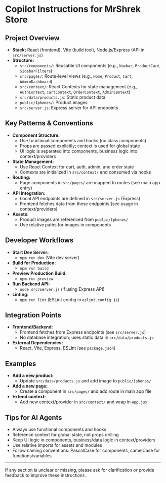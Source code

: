 # Copilot Instructions for MrShrek Store

## Project Overview
- **Stack:** React (frontend), Vite (build tool), Node.js/Express (API in `src/server.js`)
- **Structure:**
  - `src/components/`: Reusable UI components (e.g., `Navbar`, `ProductCard`, `SidebarFilters`)
  - `src/pages/`: Route-level views (e.g., `Home`, `Product`, `Cart`, `AdminDashboard`)
  - `src/context/`: React Contexts for state management (e.g., `AuthContext`, `CartContext`, `OrderContext`, `AdminContext`)
  - `src/data/products.js`: Static product data
  - `public/Iphones/`: Product images
  - `src/server.js`: Express server for API endpoints

## Key Patterns & Conventions
- **Component Structure:**
  - Use functional components and hooks (no class components)
  - Props are passed explicitly; context is used for global state
  - UI logic is separated into components, business logic into context/providers
- **State Management:**
  - Use React Context for cart, auth, admin, and order state
  - Contexts are initialized in `src/context/` and consumed via hooks
- **Routing:**
  - Page components in `src/pages/` are mapped to routes (see main app entry)
- **API Integration:**
  - Local API endpoints are defined in `src/server.js` (Express)
  - Frontend fetches data from these endpoints (see usage in context/providers)
- **Assets:**
  - Product images are referenced from `public/Iphones/`
  - Use relative paths for images in components

## Developer Workflows
- **Start Dev Server:**
  - `npm run dev` (Vite dev server)
- **Build for Production:**
  - `npm run build`
- **Preview Production Build:**
  - `npm run preview`
- **Run Backend API:**
  - `node src/server.js` (if using Express API)
- **Linting:**
  - `npm run lint` (ESLint config in `eslint.config.js`)

## Integration Points
- **Frontend/Backend:**
  - Frontend fetches from Express endpoints (see `src/server.js`)
  - No database integration; uses static data in `src/data/products.js`
- **External Dependencies:**
  - React, Vite, Express, ESLint (see `package.json`)

## Examples
- **Add a new product:**
  - Update `src/data/products.js` and add image to `public/Iphones/`
- **Add a new page:**
  - Create a component in `src/pages/` and add route in main app file
- **Extend context:**
  - Add new context/provider in `src/context/` and wrap in `App.jsx`

## Tips for AI Agents
- Always use functional components and hooks
- Reference context for global state, not props drilling
- Keep UI logic in components, business/data logic in context/providers
- Use relative imports for assets and modules
- Follow naming conventions: PascalCase for components, camelCase for functions/variables

---
If any section is unclear or missing, please ask for clarification or provide feedback to improve these instructions.

